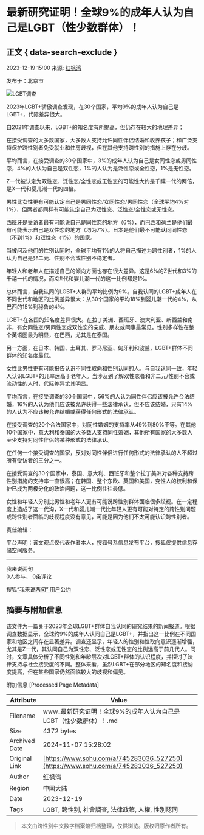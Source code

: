 # 最新研究证明！全球9%的成年人认为自己是LGBT（性少数群体）！

## 正文 { data-search-exclude }


2023-12-19 15:00 来源: [红枫湾](https://www.sohu.com/a/745283036_527250?spm=smpc.content-abroad.content.1.1730993225728QGdCJhY)

发布于：北京市

![LGBT调查](https://p5.itc.cn/images01/20231219/7c105fd0582c4de387f3e58226149b4b.jpeg)

2023年LGBT+骄傲调查发现，在30个国家，平均9%的成年人认为自己是LGBT+，代际差异很大。

自2021年调查以来，LGBT+的知名度有所提高，但仍存在较大的地理差异；

在接受调查的大多数国家，大多数人支持允许同性伴侣结婚和收养孩子；和广泛支持保护跨性别者免受就业和住房歧视，但在其他支持跨性别的措施上存在分歧。

平均而言，在接受调查的30个国家中，3%的成年人认为自己是女同性恋或男同性恋，4%的人认为自己是双性恋，1%的人认为是泛性恋或全性恋，1%是无性恋。

Z一代被认定为双性恋、泛性恋/全性恋或无性恋的可能性大约是千禧一代的两倍，是X一代和婴儿潮一代的四倍。

男性比女性更有可能认定自己是男同性恋/女同性恋/男同性恋（全球平均4%对1%），但两者都同样有可能认定自己为双性恋、泛性恋/全性恋或无性恋。

西班牙是受访者最有可能说自己是同性恋的地方（6%），而巴西和荷兰是他们最有可能表示自己是双性恋的地方（均为7%）。日本是他们最不可能认同同性恋（不到1%）和双性恋（1%）的国家。

当被问及他们的性别认同时，全球平均有1%的人将自己描述为跨性别者，1%的人认为自己是非二元、性别不合或性别不稳定者。

年轻人和老年人在描述自己的倾向方面也存在很大差异。这是6%的Z世代和3%的千禧一代的情况，而X世代和婴儿潮一代的这一比例都是1%。

总体而言，自我认同的LGBT+人群的平均比例为9%。自我认同的LGBT+成年人在不同世代和地区的比例差异很大：从30个国家的平均18%到婴儿潮一代的4%，从巴西的15%到秘鲁的4%。

LGBT+在各国的知名度差异很大。在拉丁美洲、西班牙、澳大利亚、新西兰和南非，有女同性恋/男同性恋或双性恋的亲戚、朋友或同事最常见。性别多样性在整个英语圈最为明显，在巴西，尤其是在泰国。

另一方面，在日本、韩国、土耳其、罗马尼亚、匈牙利和波兰，LGBT+群体不同群体的知名度最低。

女性比男性更有可能报告认识不同性取向和性别认同的人。与自我认同一致，年轻人认识LGBT+的几率远高于老年人。当涉及到了解双性恋者和非二元/性别不合或流动性的人时，代际差异尤其明显。

平均而言，在接受调查的30个国家中，56%的人认为同性伴侣应该被允许合法结婚，16%的人认为他们应该被允许获得一些法律承认，但不应该结婚，只有14%的人认为不应该被允许结婚或获得任何形式的法律承认。

在接受调查的20个合法国家中，对同性婚姻的支持率从49%到80%不等。在其他10个国家中，意大利和泰国的大多数人支持同性婚姻，其他所有国家的大多数人至少支持对同性伴侣的某种形式的法律承认。

在任何一个接受调查的国家，反对对同性伴侣进行任何形式的法律承认的人不超过所有受访者的三分之一。

在接受调查的30个国家中，泰国、意大利、西班牙和整个拉丁美洲对各种支持跨性别措施的支持率一直很高；在韩国、整个东欧、英国和美国，变性人的权利和保护已成为两极分化的政治问题，这一比例往往最低。

女性和年轻人分别比男性和老年人更有可能说跨性别群体面临很多歧视。在一定程度上造成了这一代沟，X一代和婴儿潮一代比年轻人更有可能对特定的跨性别问题或跨性别者面临的歧视程度没有意见，可能是因为他们不太可能认识跨性别者。

责任编辑：

平台声明：该文观点仅代表作者本人，搜狐号系信息发布平台，搜狐仅提供信息存储空间服务。

---

我来说两句  
0人参与， 0条评论

[搜狐“我来说两句” 用户公约](http://zt.pinglun.sohu.com/s2014/sljyhgy/index.shtml)

## 摘要与附加信息

<!-- tcd_abstract -->
该文件为一篇关于2023年全球LGBT+群体自我认同的研究结果的新闻报道。根据调查数据显示，全球约9%的成年人认同自己是LGBT+，并指出这一比例在不同国家和地区之间存在显著差异。调查还显示，年轻人的性别和性取向意识逐渐增强，尤其是Z一代，其认同自己为双性恋、泛性恋或无性恋的比例远高于前几代人。同时，文章具体分析了不同性别和年龄层次对LGBT+群体的认识程度，并探讨了法律支持与社会接受度的不同。整体来看，虽然LGBT+在部分地区的知名度和接纳度提高，但在某些国家仍然面临较大的歧视和偏见。
<!-- tcd_abstract_end -->

附加信息 [Processed Page Metadata]

| Attribute       | Value                                  |
|-----------------|----------------------------------------|
| Filename        | www_最新研究证明！全球9%的成年人认为自己是LGBT（性少数群体）！.md                             |
| Size            | 4372 bytes                           |
| Archived Date   | 2024-11-07 15:28:02                             |
| Original Link   | [https://www.sohu.com/a/745283036_527250](https://www.sohu.com/a/745283036_527250)                       |
| Author          | 红枫湾                               |
| Region          | 中国大陆                               |
| Date            | 2023-12-19                                 |
| Tags            | LGBT, 跨性别, 社會調查, 法律政策, 人權, 性別認同                                 |
>
> 本文由跨性别中文数字档案馆归档整理，仅供浏览。版权归原作者所有。
>